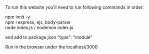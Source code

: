 To run this website you'll need to run following commands in order:

npm innit -y  
npm i express, ejs, body-parser  
node index.js / nodemon index.js 

and add to package.json "type": "module"

Run in the browser under the localhost/3000
